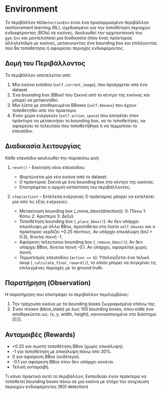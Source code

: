 # Environment
Το περιβάλλον `ROIDetectionEnv` είναι ένα προσαρμοσμένο περιβάλλον reinforcement learning (RL), σχεδιασμένο για την τοποθέτηση περιοχών ενδιαφέροντος (ROIs) σε εικόνες. Ακολουθεί την αρχιτεκτονική του `gym.Env` και μοντελοποιεί μια διαδικασία όπου ένας πράκτορας αλληλεπιδρά με εικόνες, μετακινώντας ένα bounding box και επιλέγοντας πού θα τοποθετήσει ή αφαιρέσει περιοχές ενδιαφέροντος.

## Δομή του Περιβάλλοντος

Το περιβάλλον αποτελείται από:

1. Μία εικόνα εισόδου (`self.current_image`), που προέρχεται από ένα dataset.
2. Ένα bounding box (BBox) που ξεκινά από το κέντρο της εικόνας και μπορεί να μετακινηθεί.
3. Μία λίστα με αποθηκευμένα BBoxes (`self.bboxes`) που έχουν τοποθετηθεί από τον πράκτορα.
4. Έναν χώρο ενεργειών (`self.action_space`) που επιτρέπει στον πράκτορα να μετακινήσει το bounding box, να το τοποθετήσει, να αφαιρέσει το τελευταίο που τοποθετήθηκε ή να τερματίσει το επεισόδιο.

## Διαδικασία λειτουργίας
Κάθε επεισόδιο ακολουθεί την παρακάτω ροή:

1. `reset()` – Εκκίνηση νέου επεισοδίου
    - Φορτώνεται μία νέα εικόνα από το dataset.
    - Ο πράκτορας ξεκινά με ένα bounding box στο κέντρο της εικόνας.
    - Επιστρέφεται η αρχική κατάσταση του περιβάλλοντος.

2. `step(action)` – Εκτέλεση ενέργειας
    Ο πράκτορας μπορεί να εκτελέσει μία από τις εξής ενέργειες:

    - Μετακίνηση bounding box (_move_bbox(direction)):
        0: Πάνω
        1: Κάτω
        2: Αριστερά
        3: Δεξιά
    - Τοποθέτηση bounding box (`_place_bbox()`):
        Αν δεν υπάρχει επικάλυψη με άλλο BBox, προστίθεται στη λίστα `self.bboxes` και ο πράκτορας κερδίζει +0.25 πόντους.
        Αν υπάρχει επικάλυψη (IoU > 0.3), δίνεται ποινή -1.
    - Αφαίρεση τελευταίου bounding box (`_remove_bbox()`):
        Αν δεν υπάρχει BBox, δίνεται ποινή -0.1.
        Αν υπάρχει, αφαιρείται χωρίς ποινή.
    - Τερματισμός επεισοδίου (`action == 6`):
        Υπολογίζεται ένα τελικό σκορ (`_calculate_final_reward()`), το οποίο μπορεί να συγκρίνει τις επιλεγμένες περιοχές με το ground truth.


## Παρατήρηση (Observation)
Η παρατήρηση που επιστρέφει το περιβάλλον περιλαμβάνει:

1. Την τρέχουσα εικόνα με τα bounding boxes ζωγραφισμένα επάνω της.
2. Έναν πίνακα (bbox_state) με έως 100 bounding boxes, όπου κάθε ένα αποθηκεύεται ως:
    (x, y, width, height), κανονικοποιημένο στο διάστημα [0,1].


## Ανταμοιβές (Rewards)
- +0.25 για σωστή τοποθέτηση BBox (χωρίς επικάλυψη).
- -1 για τοποθέτηση με επικάλυψη πάνω από 30%.
- 0 για αφαίρεση BBox (ουδέτερο).
- -0.1 για αφαίρεση BBox όταν δεν υπάρχει κανένα.
- Τελική ανταμοιβή.



Τι κάνει πρακτικά αυτό το περιβάλλον;
Εκπαιδεύει έναν πράκτορα να τοποθετεί bounding boxes πάνω σε μια εικόνα με στόχο την ανίχνευση περιοχών ενδιαφέροντος (ROI detection)